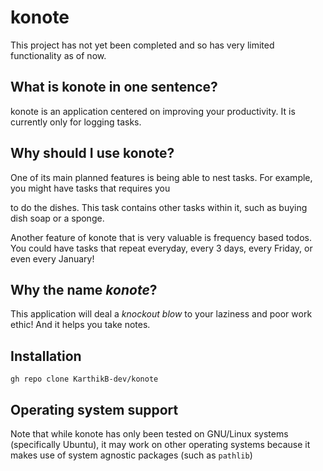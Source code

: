 # konote
This project has not yet been completed and so has very limited functionality as of now.


## What is konote in one sentence?
konote is an application centered on improving your productivity. It is currently only for logging tasks.

## Why should I use konote?
One of its main planned features is being able to nest tasks. For example, you might have tasks that requires you

to do the dishes. This task contains other tasks within it, such as buying dish soap or a sponge.


Another feature of konote that is very valuable is frequency based todos. You could have tasks that repeat everyday, every 3 days, every Friday, or even every January!

## Why the name _konote_?
This application will deal a _knockout blow_ to your laziness and poor work ethic!
And it helps you take notes.


## Installation

```gh repo clone KarthikB-dev/konote```


## Operating system support
Note that while konote has only been tested on GNU/Linux systems (specifically Ubuntu), it may work on other operating systems because it makes use of system agnostic packages (such as `pathlib`)
